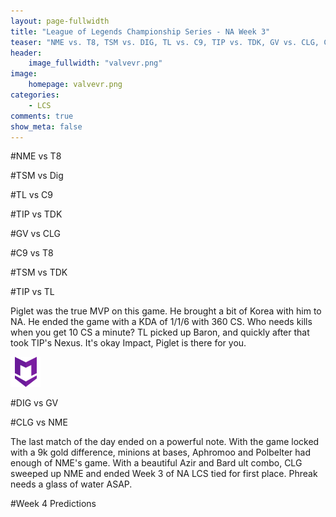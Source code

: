 ```yaml
---
layout: page-fullwidth
title: "League of Legends Championship Series - NA Week 3"
teaser: "NME vs. T8, TSM vs. DIG, TL vs. C9, TIP vs. TDK, GV vs. CLG, C9 vs. T8, TSM vs. TDK, TIP vs. TL, DIG vs. GV, CLG vs. NME"
header:
    image_fullwidth: "valvevr.png"
image:
    homepage: valvevr.png
categories:
    - LCS
comments: true
show_meta: false
---
```


#NME vs T8

#TSM vs Dig

#TL vs C9

#TIP vs TDK

#GV vs CLG

#C9 vs T8

#TSM vs TDK

#TIP vs TL

Piglet was the true MVP on this game. He brought a bit of Korea with him to NA. He ended the game with a KDA of 1/1/6 with 360 CS. Who needs kills when you get 10 CS a minute? TL picked up Baron, and quickly after that took TIP's Nexus. It's okay Impact, Piglet is there for you. 

![alt text](https://github.com/adam-p/markdown-here/raw/master/src/common/images/icon48.png "bruh")


#DIG vs GV

#CLG vs NME

The last match of the day ended on a powerful note. With the game locked with a 9k gold difference, minions at bases, Aphromoo and Polbelter had enough of NME's game. With a beautiful Azir and Bard ult combo, CLG sweeped up NME and ended Week 3 of NA LCS tied for first place. Phreak needs a glass of water ASAP.


#Week 4 Predictions






